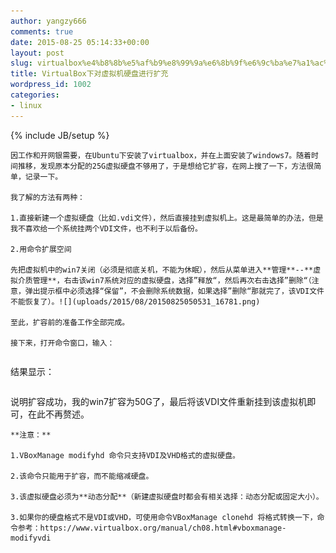 ```yaml
---
author: yangzy666
comments: true
date: 2015-08-25 05:14:33+00:00
layout: post
slug: virtualbox%e4%b8%8b%e5%af%b9%e8%99%9a%e6%8b%9f%e6%9c%ba%e7%a1%ac%e7%9b%98%e8%bf%9b%e8%a1%8c%e6%89%a9%e5%85%85
title: VirtualBox下对虚拟机硬盘进行扩充
wordpress_id: 1002
categories:
- linux
---
```

{% include JB/setup %}

	因工作和开网银需要，在Ubuntu下安装了virtualbox，并在上面安装了windows7。随着时间推移，发现原本分配的25G虚拟硬盘不够用了，于是想给它扩容，在网上搜了一下，方法很简单，记录一下。

	我了解的方法有两种：

	1.直接新建一个虚拟硬盘（比如.vdi文件），然后直接挂到虚拟机上。这是最简单的办法，但是我不喜欢给一个系统挂两个VDI文件，也不利于以后备份。

	2.用命令扩展空间

	先把虚拟机中的win7关闭（必须是彻底关机，不能为休眠），然后从菜单进入**管理**--**虚拟介质管理**，右击该win7系统对应的虚拟硬盘，选择”释放“，然后再次右击选择”删除“（注意，弹出提示框中必须选择“保留”，不会删除系统数据，如果选择”删除“那就完了，该VDI文件不能恢复了）。![](uploads/2015/08/20150825050531_16781.png)

	至此，扩容前的准备工作全部完成。

	接下来，打开命令窗口，输入：

	

```yzy@thinkpad:~$ VBoxManage modifyhd ./VirtualBox\ VMs/win7/win7.vdi --resize 51200
```
结果显示：

	  


	

```0%...10%...20%...30%...40%...50%...60%...70%...80%...90%...100%
```
说明扩容成功，我的win7扩容为50G了，最后将该VDI文件重新挂到该虚拟机即可，在此不再赘述。

	  


	**注意：**

	1.VBoxManage modifyhd 命令只支持VDI及VHD格式的虚拟硬盘。

	2.该命令只能用于扩容，而不能缩减硬盘。

	3.该虚拟硬盘必须为**动态分配**（新建虚拟硬盘时都会有相关选择：动态分配或固定大小）。

	3.如果你的硬盘格式不是VDI或VHD，可使用命令VBoxManage clonehd 将格式转换一下，命令参考：https://www.virtualbox.org/manual/ch08.html#vboxmanage-modifyvdi

	  

